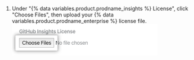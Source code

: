 1. Under "{% data variables.product.prodname_insights %} License", click "Choose Files", then upload your {% data variables.product.prodname_enterprise %} license file.
  ![Choose Files button](/assets/images/help/insights/choose-files.png)
